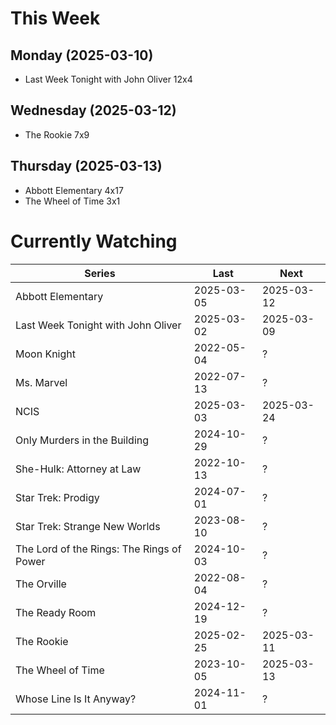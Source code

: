 # This Week

## Monday (2025-03-10)
- Last Week Tonight with John Oliver 12x4

## Wednesday (2025-03-12)
- The Rookie 7x9

## Thursday (2025-03-13)
- Abbott Elementary 4x17
- The Wheel of Time 3x1

# Currently Watching

| Series | Last | Next |
| --- | --- | --- |
| Abbott Elementary | 2025-03-05 | 2025-03-12 |
| Last Week Tonight with John Oliver | 2025-03-02 | 2025-03-09 |
| Moon Knight | 2022-05-04 | ? |
| Ms. Marvel | 2022-07-13 | ? |
| NCIS | 2025-03-03 | 2025-03-24 |
| Only Murders in the Building | 2024-10-29 | ? |
| She-Hulk: Attorney at Law | 2022-10-13 | ? |
| Star Trek: Prodigy | 2024-07-01 | ? |
| Star Trek: Strange New Worlds | 2023-08-10 | ? |
| The Lord of the Rings: The Rings of Power | 2024-10-03 | ? |
| The Orville | 2022-08-04 | ? |
| The Ready Room | 2024-12-19 | ? |
| The Rookie | 2025-02-25 | 2025-03-11 |
| The Wheel of Time | 2023-10-05 | 2025-03-13 |
| Whose Line Is It Anyway? | 2024-11-01 | ? |

